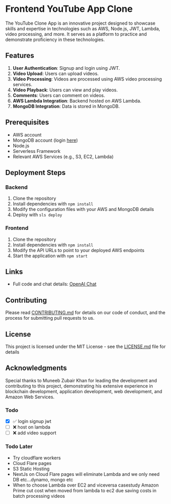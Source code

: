 # Frontend YouTube App Clone

The YouTube Clone App is an innovative project designed to showcase skills and expertise in technologies such as AWS, Node.js, JWT, Lambda, video processing, and more. It serves as a platform to practice and demonstrate proficiency in these technologies.

## Features

1. **User Authentication**: Signup and login using JWT.
2. **Video Upload**: Users can upload videos.
3. **Video Processing**: Videos are processed using AWS video processing services.
4. **Video Playback**: Users can view and play videos.
5. **Comments**: Users can comment on videos.
6. **AWS Lambda Integration**: Backend hosted on AWS Lambda.
7. **MongoDB Integration**: Data is stored in MongoDB.

## Prerequisites

- AWS account
- MongoDB account (login [here](https://account.mongodb.com/account/login))
- Node.js
- Serverless Framework
- Relevant AWS Services (e.g., S3, EC2, Lambda)

## Deployment Steps

### Backend

1. Clone the repository
2. Install dependencies with `npm install`
3. Modify the configuration files with your AWS and MongoDB details
4. Deploy with `sls deploy`

### Frontend

1. Clone the repository
2. Install dependencies with `npm install`
3. Modify the API URLs to point to your deployed AWS endpoints
4. Start the application with `npm start`

## Links

- Full code and chat details: [OpenAI Chat](https://chat.openai.com/share/6b395f5d-1a93-443c-959d-e65a3cad5bd9)

## Contributing

Please read [CONTRIBUTING.md](CONTRIBUTING.md) for details on our code of conduct, and the process for submitting pull requests to us.

## License

This project is licensed under the MIT License - see the [LICENSE.md](LICENSE.md) file for details

## Acknowledgments

Special thanks to Muneeb Zubair Khan for leading the development and contributing to this project, demonstrating his extensive experience in blockchain development, application development, web development, and Amazon Web Services.


### Todo

- [x] ✅  login signup jwt
- [ ] ❌  host on lambda
- [ ] ❌  add video support

### Todo Later
- Try cloudflare workers
- Cloud Flare pages
- S3 Static Hosting
- NextJs on Cloud Flare pages will eliminate Lambda and we only need DB etc...dynamo, mongo etc
- When to choose Lambda over EC2 and viceversa casestudy Amazon Prime cut cost when moved from lambda to ec2 due saving costs in batch processing videos